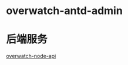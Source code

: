 # overwatch-antd-admin

# 后端服务
[overwatch-node-api](https://github.com/zxj963577494/overwatch-node-api)
